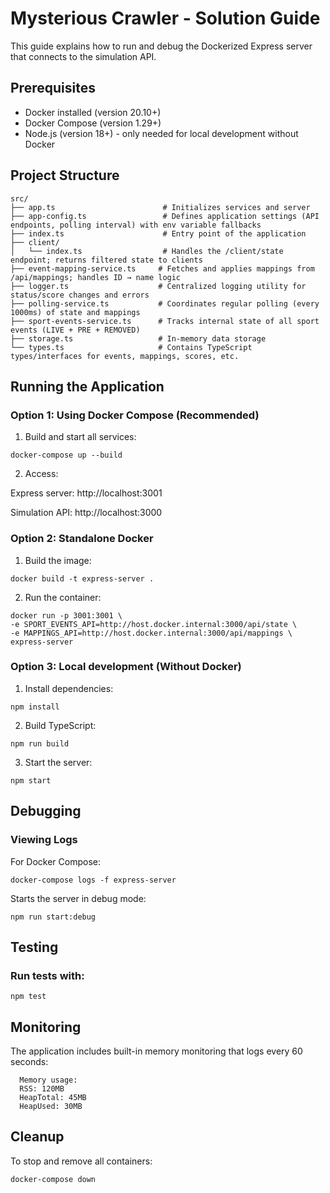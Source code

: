# Mysterious Crawler - Solution Guide

This guide explains how to run and debug the Dockerized Express server that connects to the simulation API.

## Prerequisites
- Docker installed (version 20.10+)
- Docker Compose (version 1.29+)
- Node.js (version 18+) - only needed for local development without Docker

## Project Structure
```
src/
├── app.ts                        # Initializes services and server
├── app-config.ts                 # Defines application settings (API endpoints, polling interval) with env variable fallbacks
├── index.ts                      # Entry point of the application
├── client/
│   └── index.ts                  # Handles the /client/state endpoint; returns filtered state to clients
├── event-mapping-service.ts     # Fetches and applies mappings from /api/mappings; handles ID → name logic
├── logger.ts                    # Centralized logging utility for status/score changes and errors
├── polling-service.ts           # Coordinates regular polling (every 1000ms) of state and mappings
├── sport-events-service.ts      # Tracks internal state of all sport events (LIVE + PRE + REMOVED)
├── storage.ts                   # In-memory data storage
└── types.ts                     # Contains TypeScript types/interfaces for events, mappings, scores, etc.
```
## Running the Application

### Option 1: Using Docker Compose (Recommended)

1. Build and start all services:

```shell
docker-compose up --build
```

2. Access:

Express server: http://localhost:3001

Simulation API: http://localhost:3000


### Option 2: Standalone Docker

1. Build the image:

```shell
docker build -t express-server .
```


2. Run the container:

```shell
docker run -p 3001:3001 \
-e SPORT_EVENTS_API=http://host.docker.internal:3000/api/state \
-e MAPPINGS_API=http://host.docker.internal:3000/api/mappings \
express-server
```


### Option 3: Local development (Without Docker)
1. Install dependencies:

```shell
npm install
```

2. Build TypeScript:

```shell
npm run build
```

3. Start the server:

```shell
npm start
```

## Debugging 

### Viewing Logs

For Docker Compose:

```shell
docker-compose logs -f express-server
```

Starts the server in debug mode:

```shell
npm run start:debug
```


## Testing 

### Run tests with:

```shell
npm test
```

## Monitoring

The application includes built-in memory monitoring that logs every 60 seconds:

```
  Memory usage:
  RSS: 120MB
  HeapTotal: 45MB
  HeapUsed: 30MB
```


## Cleanup

To stop and remove all containers:

```shell
docker-compose down
```


